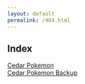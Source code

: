 ```yaml
---
layout: default
permalink: /404.html
---
```

<html>
  <head>
    <link rel="shortcut icon" href="/favicon.ico" type="image/x-icon">
    <link rel="icon" href="/favicon.ico" type="image/x-icon">
    <link rel="stylesheet" href="https://stackpath.bootstrapcdn.com/bootstrap/4.1.1/css/bootstrap.min.css"
        integrity="sha384-WskhaSGFgHYWDcbwN70/dfYBj47jz9qbsMId/iRN3ewGhXQFZCSftd1LZCfmhktB" crossorigin="anonymous">
  </head>
  <body>
    <main>
        <div class="container mt-5">
            <div class="row">
                <div class="col-12">
                    <h2>Index</h2>
                </div>
                <div class="col-12">
                  <a href="https://leonnon968.github.io/pm/">Cedar Pokemon</a>
                </div>
                <div class="col-12">
                  <a href="https://leonnon968.github.io/pmbk/">Cedar Pokemon Backup</a>
                </div>
            </div>
        </div>
    </main>
<!--     <script src="https://code.jquery.com/jquery-3.3.1.min.js"></script> -->
  </body>
</html>


